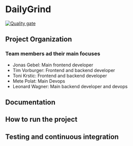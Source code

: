 # DailyGrind
[![Quality gate](https://sonarcloud.io/api/project_badges/quality_gate?project=ase-fs25_DailyGrind)](https://sonarcloud.io/summary/new_code?id=ase-fs25_DailyGrind)

## Project Organization

### Team members ad their main focuses
- Jonas Gebel: Main frontend developer
- Tim Vorburger: Frontend and backend developer
- Toni Krstic: Frontend and backend developer
- Mete Polat: Main Devops
- Leonard Wagner: Main backend developer and devops

## Documentation

## How to run the project

## Testing and continuous integration
